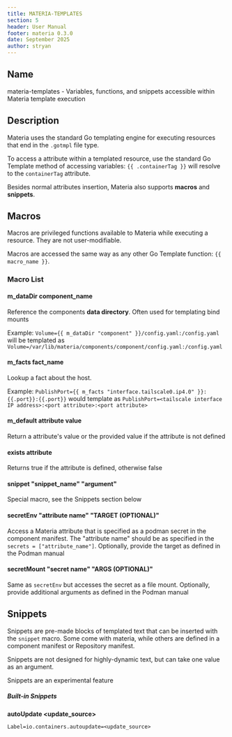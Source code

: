 ```yaml
---
title: MATERIA-TEMPLATES
section: 5
header: User Manual
footer: materia 0.3.0
date: September 2025
author: stryan
---
```


## Name
materia-templates - Variables, functions, and snippets accessible within Materia template execution

## Description

Materia uses the standard Go templating engine for executing resources that end in the `.gotmpl` file type.

To access a attribute within a templated resource, use the standard Go Template method of accessing variables: `{{ .containerTag }}` will resolve to the `containerTag` attribute.

Besides normal attributes insertion, Materia also supports **macros** and **snippets**.

## Macros

Macros are privileged functions available to Materia while executing a resource. They are not user-modifiable.

Macros are accessed the same way as any other Go Template function: `{{ macro_name }}`.

### Macro List

#### **m_dataDir component_name**

Reference the components **data directory**. Often used for templating bind mounts

   Example: `Volume={{ m_dataDir "component" }}/config.yaml:/config.yaml` will be templated as `Volume=/var/lib/materia/components/component/config.yaml:/config.yaml`

#### **m_facts fact_name**

Lookup a fact about the host.

   Example: `PublishPort={{ m_facts "interface.tailscale0.ip4.0" }}:{{.port}}:{{.port}}` would template as `PublishPort=<tailscale interface IP address>:<port attribute>:<port attribute>`

#### **m_default attribute value**

Return a attribute's value or the provided value if the attribute is not defined

#### **exists attribute**

Returns true if the attribute is defined, otherwise false

#### **snippet "snippet_name" "argument"**

Special macro, see the Snippets section below

#### **secretEnv "attribute name" "TARGET (OPTIONAL)"**

Access a Materia attribute that is specified as a podman secret in the component manifest. The "attribute name" should be as specified in the `secrets = ["attribute_name"]`. Optionally, provide the target as defined in the Podman manual

#### **secretMount "secret name" "ARGS (OPTIONAL)"**

Same as `secretEnv` but accesses the secret as a file mount. Optionally, provide additional arguments as defined in the Podman manual

## Snippets

Snippets are pre-made blocks of templated text that can be inserted with the `snippet` macro. Some come with materia, while others are defined in a component manifest or Repository manifest.

Snippets are not designed for highly-dynamic text, but can take one value as an argument.

Snippets are an experimental feature

##### Built-in Snippets

**autoUpdate <update_source>**

`Label=io.containers.autoupdate=<update_source>`



